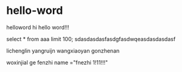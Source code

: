 # hello-word
helloword
hi hello word!!!

select * from aaa limit 100;
sdasdasdasfasdgfasdwqeasdasdasdasf

lichenglin yangruijn wangxiaoyan  gonzhenan 

woxinjial ge fenzhi name ="fnezhi
1!11!!!"
